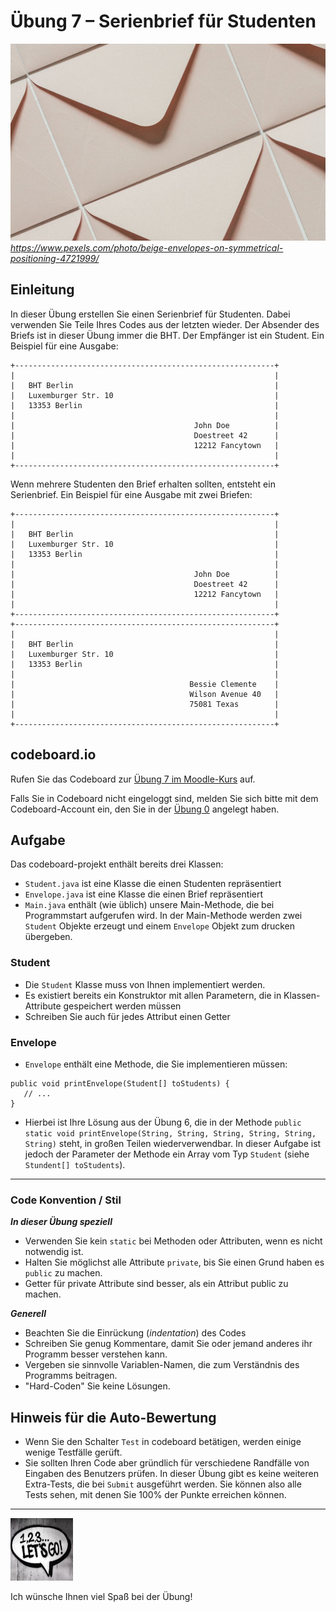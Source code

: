 # Übung 7 – Serienbrief für Studenten

![Photo by Diana Light](../bht_pr1_submission_06/pexels-diana-light-4721999.jpg)
 *https://www.pexels.com/photo/beige-envelopes-on-symmetrical-positioning-4721999/*

## Einleitung

In dieser Übung erstellen Sie einen Serienbrief für Studenten. Dabei verwenden Sie Teile Ihres Codes aus der letzten wieder. Der Absender des Briefs ist in dieser Übung immer die BHT. Der Empfänger ist ein Student. Ein Beispiel für eine Ausgabe:

```
+----------------------------------------------------------+
|                                                          |
|   BHT Berlin                                             |
|   Luxemburger Str. 10                                    |
|   13353 Berlin                                           |
|                                                          |
|                                        John Doe          |
|                                        Doestreet 42      |
|                                        12212 Fancytown   |
|                                                          |
+----------------------------------------------------------+
```

Wenn mehrere Studenten den Brief erhalten sollten, entsteht ein Serienbrief. Ein Beispiel für eine Ausgabe mit zwei Briefen:

```
+----------------------------------------------------------+
|                                                          |
|   BHT Berlin                                             |
|   Luxemburger Str. 10                                    |
|   13353 Berlin                                           |
|                                                          |
|                                        John Doe          |
|                                        Doestreet 42      |
|                                        12212 Fancytown   |
|                                                          |
+----------------------------------------------------------+
+----------------------------------------------------------+
|                                                          |
|   BHT Berlin                                             |
|   Luxemburger Str. 10                                    |
|   13353 Berlin                                           |
|                                                          |
|                                       Bessie Clemente    |
|                                       Wilson Avenue 40   |
|                                       75081 Texas        |
|                                                          |
+----------------------------------------------------------+
```


## codeboard.io 

Rufen Sie das Codeboard zur [Übung 7 im Moodle-Kurs](https://lms.bht-berlin.de/mod/lti/view.php?id=910330 ) auf. 

Falls Sie in Codeboard nicht eingeloggt sind, melden Sie sich bitte mit dem Codeboard-Account ein, den Sie in der [Übung 0](../bht_pr1_submission_00/README.md) angelegt haben.

## Aufgabe

Das codeboard-projekt enthält bereits drei Klassen:
* `Student.java` ist eine Klasse die einen Studenten repräsentiert
* `Envelope.java` ist eine Klasse die einen Brief repräsentiert
* `Main.java` enthält (wie üblich) unsere Main-Methode, die bei Programmstart aufgerufen wird. In der Main-Methode werden zwei `Student` Objekte erzeugt und einem `Envelope` Objekt zum drucken übergeben.


### Student

* Die `Student` Klasse muss von Ihnen implementiert werden. 
* Es existiert bereits ein Konstruktor mit allen Parametern, die in Klassen-Attribute gespeichert werden müssen
* Schreiben Sie auch für jedes Attribut einen Getter

### Envelope

* `Envelope` enthält eine Methode, die Sie implementieren müssen:

```
public void printEnvelope(Student[] toStudents) {
   // ...     
}
```

* Hierbei ist Ihre Lösung aus der Übung 6, die in der Methode `public static void printEnvelope(String, String, String, String, String, String)` steht, in großen Teilen wiederverwendbar. In dieser Aufgabe ist jedoch der Parameter der Methode ein Array vom Typ `Student` (siehe `Stundent[] toStudents`).

---


### Code Konvention / Stil

***In dieser Übung speziell***
* Verwenden Sie kein `static` bei Methoden oder Attributen, wenn es nicht notwendig ist.
* Halten Sie möglichst alle Attribute `private`, bis Sie einen Grund haben es `public` zu machen. 
* Getter für private Attribute sind besser, als ein Attribut public zu machen.

***Generell***
* Beachten Sie die Einrückung (_indentation_) des Codes
* Schreiben Sie genug Kommentare, damit Sie oder jemand anderes ihr Programm besser verstehen kann.
* Vergeben sie sinnvolle Variablen-Namen, die zum Verständnis des Programms beitragen.
* "Hard-Coden" Sie keine Lösungen.

## Hinweis für die Auto-Bewertung

* Wenn Sie den Schalter `Test` in codeboard betätigen, werden einige wenige Testfälle gerüft. 
* Sie sollten Ihren Code aber gründlich für verschiedene Randfälle von Eingaben des Benutzers prüfen. In dieser Übung gibt es keine weiteren Extra-Tests, die bei `Submit` ausgeführt werden. Sie können also alle Tests sehen, mit denen Sie 100% der Punkte erreichen können.

---

<a href="https://www.pexels.com/photo/123-let-s-go-imaginary-text-704767/">
<img src="../pexels-sevenstorm-juhaszimrus-704767.jpg" width="100" height="100" alt="Photo by SevenStorm JUHASZIMRUS: https://www.pexels.com/photo/123-let-s-go-imaginary-text-704767/">
</a>

Ich wünsche Ihnen viel Spaß bei der Übung! 

